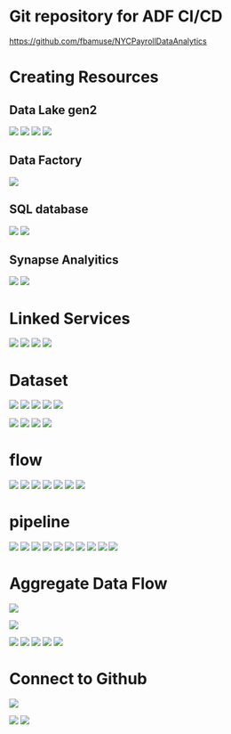 # Git repository for ADF CI/CD
https://github.com/fbamuse/NYCPayrollDataAnalytics

# Creating Resources  
## Data Lake gen2
![](screenshot/screenshot/2022-10-13-15-18-14.png) 
![](screenshot/2022-10-13-15-13-14.png)
![](screenshot/2022-10-13-15-13-32.png)
![](screenshot/2022-10-13-15-13-54.png)
## Data Factory
![](screenshot/2022-10-13-15-19-26.png)
## SQL database
![](screenshot/2022-10-13-15-20-50.png)
![](screenshot/2022-10-13-15-21-50.png)  

## Synapse Analyitics
![](screenshot/2022-10-13-18-00-23.png)
![](screenshot/2022-10-13-15-25-13.png)  
# Linked Services
![](screenshot/2022-10-13-15-27-51.png)
![](screenshot/2022-10-13-15-28-17.png)
![](screenshot/2022-10-13-15-28-30.png)
![](screenshot/2022-10-13-15-28-59.png)  
# Dataset
![](screenshot/2022-10-13-15-40-41.png)
![](screenshot/2022-10-13-15-39-03.png)
![](screenshot/2022-10-13-15-41-15.png)
![](screenshot/2022-10-13-15-41-51.png)
![](screenshot/2022-10-13-15-42-43.png)  

![](screenshot/2022-10-13-15-43-29.png)
![](screenshot/2022-10-13-15-43-49.png)
![](screenshot/2022-10-13-15-44-07.png)
![](screenshot/2022-10-13-15-44-28.png)  
# flow
![](screenshot/2022-10-13-16-48-33.png)
![](screenshot/2022-10-13-17-14-49.png)
![](screenshot/2022-10-13-17-16-15.png)
![](screenshot/2022-10-13-17-16-37.png)
![](screenshot/2022-10-13-17-16-55.png)
![](screenshot/2022-10-13-17-17-16.png)
![](screenshot/2022-10-13-17-17-58.png)  
# pipeline
![](screenshot/2022-10-13-17-20-11.png)
![](screenshot/2022-10-13-17-26-35.png)
![](screenshot/2022-10-13-17-27-54.png)
![](screenshot/2022-10-13-17-28-26.png)
![](screenshot/2022-10-13-17-29-59.png)
![](screenshot/2022-10-13-17-40-47.png)
![](screenshot/2022-10-13-17-41-43.png)
![](screenshot/2022-10-13-17-43-14.png)
![](screenshot/2022-10-13-17-53-21.png)
![](screenshot/2022-10-13-17-52-37.png)  


# Aggregate Data Flow
![](screenshot/2022-10-13-18-01-13.png)

![](screenshot/2022-10-13-18-02-25.png)

![](screenshot/2022-10-13-18-03-33.png)
![](screenshot/2022-10-13-18-11-41.png)
![](screenshot/2022-10-13-18-12-30.png)
![](screenshot/2022-10-13-18-17-53.png)
![](screenshot/2022-10-14-13-24-18.png)

# Connect to Github
![](screenshot/2022-10-14-14-17-42.png)

![](screenshot/2022-10-14-13-33-40.png)
![](screenshot/2022-10-14-13-20-35.png)
